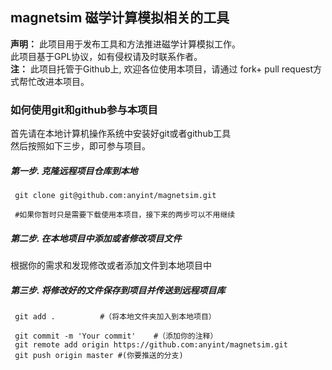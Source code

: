 ## magnetsim 磁学计算模拟相关的工具

**声明：** 此项目用于发布工具和方法推进磁学计算模拟工作。  
 此项目基于GPL协议，如有侵权请及时联系作者。  
**注：** 此项目托管于Github上, 欢迎各位使用本项目，请通过 fork+ pull request方式帮忙改进本项目。

### 如何使用git和github参与本项目

  首先请在本地计算机操作系统中安装好git或者github工具  
  然后按照如下三步，即可参与项目。

##### 第一步. 克隆远程项目仓库到本地

     git clone git@github.com:anyint/magnetsim.git 
     
     #如果你暂时只是需要下载使用本项目，接下来的两步可以不用继续
    
##### 第二步. 在本地项目中添加或者修改项目文件

  根据你的需求和发现修改或者添加文件到本地项目中

##### 第三步. 将修改好的文件保存到项目并传送到远程项目库
     git add .			#（将本地文件夹加入到本地项目）
     
     git commit -m 'Your commit'	#（添加你的注释）
     git remote add origin https://github.com:anyint/magnetsim.git
     git push origin master	#(你要推送的分支)